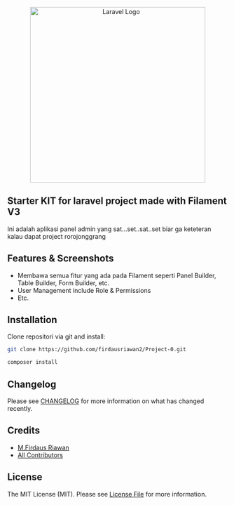 <p align="center"><a href="https://laravel.com" target="_blank"><img src="https://raw.githubusercontent.com/laravel/art/master/logo-lockup/5%20SVG/2%20CMYK/1%20Full%20Color/laravel-logolockup-cmyk-red.svg" width="400" alt="Laravel Logo"></a></p>



## Starter KIT for laravel project made with Filament V3

Ini adalah aplikasi panel admin yang sat...set..sat..set biar ga keteteran kalau dapat project rorojonggrang

## Features & Screenshots

- Membawa semua fitur yang ada pada Filament seperti Panel Builder, Table Builder, Form Builder, etc.
- User Management include Role & Permissions
- Etc.

## Installation

Clone repositori via git and install:

```bash
git clone https://github.com/firdausriawan2/Project-0.git
```
```bash
composer install
```
## Changelog

Please see [CHANGELOG](CHANGELOG.md) for more information on what has changed recently.

## Credits

-   [M.Firdaus Riawan](https://github.com/firdausriawan2)
-   [All Contributors](../../contributors)

## License

The MIT License (MIT). Please see [License File](LICENSE.md) for more information.
